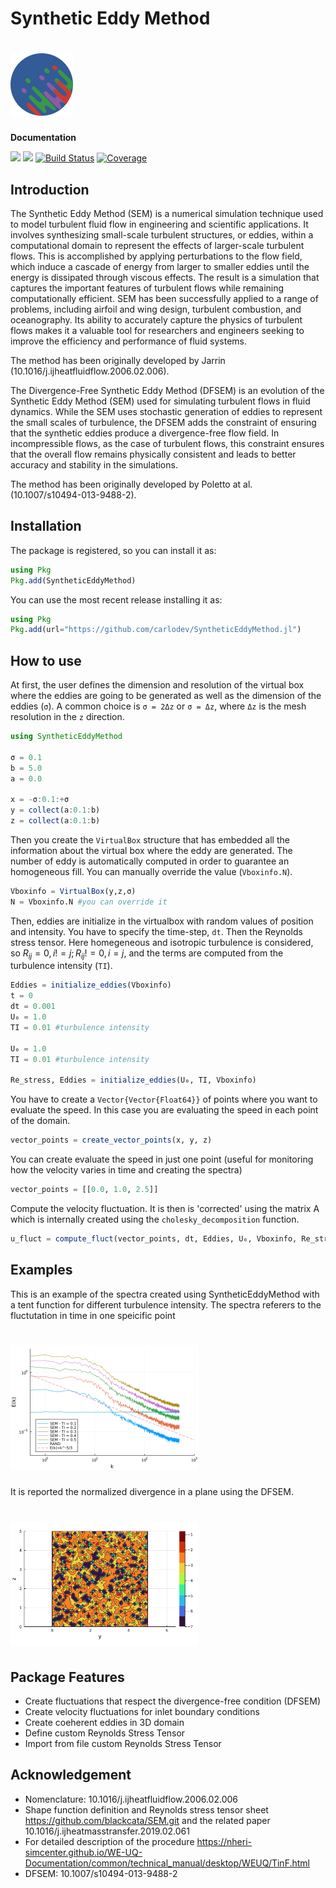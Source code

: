 
# Synthetic Eddy Method 
# <img src="https://github.com/carlodev/SyntheticEddyMethod.jl/blob/master/images/logo/logo.png" width="100" title="SEM logo">

**Documentation**

[![](https://img.shields.io/badge/docs-stable-blue.svg)](https://carlodev.github.io/SyntheticEddyMethod.jl/)
[![](https://img.shields.io/badge/docs-dev-blue.svg)](https://carlodev.github.io/SyntheticEddyMethod.jl/)
[![Build Status](https://github.com/carlodev/SyntheticEddyMethod.jl/actions/workflows/CI.yml/badge.svg?branch=master)](https://github.com/carlodev/SyntheticEddyMethod.jl/actions/workflows/CI.yml?query=branch%3Amaster) 
[![Coverage](https://codecov.io/gh/carlodev/SyntheticEddyMethod.jl/branch/master/graph/badge.svg)](https://codecov.io/gh/carlodev/SyntheticEddyMethod.jl)




## Introduction

The Synthetic Eddy Method (SEM) is a numerical simulation technique used to model turbulent fluid flow in engineering and scientific applications. It involves synthesizing small-scale turbulent structures, or eddies, within a computational domain to represent the effects of larger-scale turbulent flows. This is accomplished by applying perturbations to the flow field, which induce a cascade of energy from larger to smaller eddies until the energy is dissipated through viscous effects. The result is a simulation that captures the important features of turbulent flows while remaining computationally efficient. SEM has been successfully applied to a range of problems, including airfoil and wing design, turbulent combustion, and oceanography. Its ability to accurately capture the physics of turbulent flows makes it a valuable tool for researchers and engineers seeking to improve the efficiency and performance of fluid systems.

The method has been originally developed by Jarrin (10.1016/j.ijheatfluidflow.2006.02.006).

The Divergence-Free Synthetic Eddy Method (DFSEM) is an evolution of the Synthetic Eddy Method (SEM) used for simulating turbulent flows in fluid dynamics. While the SEM uses stochastic generation of eddies to represent the small scales of turbulence, the DFSEM adds the constraint of ensuring that the synthetic eddies produce a divergence-free flow field. In incompressible flows, as the case of turbulent flows, this constraint ensures that the overall flow remains physically consistent and leads to better accuracy and stability in the simulations.

The method has been originally developed by Poletto at al. (10.1007/s10494-013-9488-2).

## Installation
The package is registered, so you can install it as:
```julia
using Pkg
Pkg.add(SyntheticEddyMethod)
```


You can use the most recent release installing it as:
```julia
using Pkg
Pkg.add(url="https://github.com/carlodev/SyntheticEddyMethod.jl")
```

## How to use
At first, the user defines the dimension and resolution of the virtual box where the eddies are going to be generated as well as the dimension of the eddies (`σ`). A common choice is `σ = 2Δz` or `σ = Δz`, where `Δz` is the mesh resolution in the `z` direction.

```julia
using SyntheticEddyMethod

σ = 0.1
b = 5.0
a = 0.0

x = -σ:0.1:+σ
y = collect(a:0.1:b)
z = collect(a:0.1:b)

```

Then you create the `VirtualBox` structure that has embedded all the information about the virtual box where the eddy are generated.
The number of eddy is automatically computed in order to guarantee an homogeneous fill. You can manually override the value (`Vboxinfo.N`).

```julia
Vboxinfo = VirtualBox(y,z,σ)
N = Vboxinfo.N #you can override it 
```

Then, eddies are initialize in the virtualbox with random values of position and intensity. You have to specify the time-step, `dt`. Then the Reynolds stress tensor. Here homegeneous and isotropic turbulence is considered, so $R_{ij} = 0, i!=j; R_{ij} != 0, i=j$, and the terms are computed from the turbulence intensity (`TI`). 

```julia
Eddies = initialize_eddies(Vboxinfo)
t = 0
dt = 0.001
U₀ = 1.0
TI = 0.01 #turbulence intensity

U₀ = 1.0
TI = 0.01 #turbulence intensity

Re_stress, Eddies = initialize_eddies(U₀, TI, Vboxinfo)
```

You have to create a `Vector{Vector{Float64}}` of points where you want to evaluate the speed. In this case you are evaluating the speed in each point of the domain.

```julia
vector_points = create_vector_points(x, y, z)
```
You can create evaluate the speed in just one point (useful for monitoring how the velocity varies in time and creating the spectra)
```julia
vector_points = [[0.0, 1.0, 2.5]]
```

Compute the velocity fluctuation. It is then is 'corrected' using the matrix A which is internally created using the `cholesky_decomposition` function.
```julia
u_fluct = compute_fluct(vector_points, dt, Eddies, U₀, Vboxinfo, Re_stress)
```

## Examples
This is an example of the spectra created using SyntheticEddyMethod with a tent function for different turbulence intensity. The spectra referers to the fluctutation in time in one speicific point
# <img src="https://github.com/carlodev/SyntheticEddyMethod.jl/blob/master/images/docs/Spectra.png" width="300" title="Spectra">


It is reported the normalized divergence in a plane using the DFSEM.
# <img src="https://github.com/carlodev/SyntheticEddyMethod.jl/blob/master/images/docs/Div_free_plane.png" width="300" title="Divergence Free">

## Package Features
- Create fluctuations that respect the divergence-free condition (DFSEM)
- Create velocity fluctuations for inlet boundary conditions
- Create coeherent eddies in 3D domain
- Define custom Reynolds Stress Tensor
- Import from file custom Reynolds Stress Tensor

## Acknowledgement
- Nomenclature: 10.1016/j.ijheatfluidflow.2006.02.006
- Shape function definition and Reynolds stress tensor sheet https://github.com/blackcata/SEM.git and the related paper 10.1016/j.ijheatmasstransfer.2019.02.061
- For detailed description of the procedure https://nheri-simcenter.github.io/WE-UQ-Documentation/common/technical_manual/desktop/WEUQ/TinF.html 
- DFSEM: 10.1007/s10494-013-9488-2
